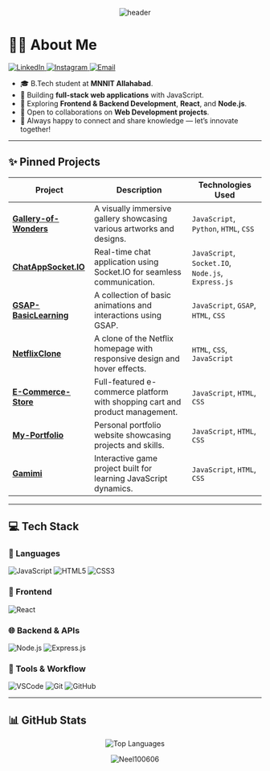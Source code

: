 <p align="center">
  <img src="https://capsule-render.vercel.app/api?type=waving&color=gradient&height=280&section=header&text=NEEL%20MENDAPARA&fontSize=80&fontColor=ffffff&animation=twinkling&fontAlignY=35&desc=Building%20Web%20Solutions%20%7C%20Full-Stack%20Dev&descAlign=50&descAlignY=51" alt="header"/>
</p>

# 🙋‍♂️ About Me

<a href="https://www.linkedin.com/in/neel-mendapara-08244b324/" target="_blank">
  <img src="https://img.shields.io/badge/LinkedIn-0077B5?style=for-the-badge&logo=linkedin&logoColor=white" alt="LinkedIn"/>
</a>
<a href="https://www.instagram.com/neel_100606/" target="_blank">
  <img src="https://img.shields.io/badge/Instagram-E4405F?style=for-the-badge&logo=instagram&logoColor=white" alt="Instagram"/>
</a>
<a href="mailto:neelmendapara@gmail.com" target="_blank">
  <img src="https://img.shields.io/badge/Email-D14836?style=for-the-badge&logo=gmail&logoColor=white" alt="Email"/>
</a>

- 🎓 B.Tech student at **MNNIT Allahabad**.
- 🔭 Building **full-stack web applications** with JavaScript.
- 🌱 Exploring **Frontend & Backend Development**, **React**, and **Node.js**.
- 🤝 Open to collaborations on **Web Development projects**.
- 💬 Always happy to connect and share knowledge — let’s innovate together!

---

## ✨ Pinned Projects

| Project | Description | Technologies Used |
|---------|-------------|-------------------|
| **[Gallery-of-Wonders](https://github.com/Neel100606/Gallery-of-Wonders)** | A visually immersive gallery showcasing various artworks and designs. | `JavaScript`, `Python`, `HTML`, `CSS` |
| **[ChatAppSocket.IO](https://github.com/Neel100606/ChatAppSocket.IO)** | Real-time chat application using Socket.IO for seamless communication. | `JavaScript`, `Socket.IO`, `Node.js`, `Express.js` |
| **[GSAP-BasicLearning](http://github.com/Neel100606/GSAP-BasicLearning)** | A collection of basic animations and interactions using GSAP. | `JavaScript`, `GSAP`, `HTML`, `CSS` |
| **[NetflixClone](https://github.com/Neel100606/NetflixClone)** | A clone of the Netflix homepage with responsive design and hover effects. | `HTML`, `CSS`, `JavaScript` |
| **[E-Commerce-Store](https://github.com/Neel100606/E-Commerce-Store)** | Full-featured e-commerce platform with shopping cart and product management. | `JavaScript`, `HTML`, `CSS` |
| **[My-Portfolio](https://github.com/Neel100606/My-Portfolio)** | Personal portfolio website showcasing projects and skills. | `JavaScript`, `HTML`, `CSS` |
| **[Gamimi](https://github.com/Neel100606/Gamimi)** | Interactive game project built for learning JavaScript dynamics. | `JavaScript`, `HTML`, `CSS` |

---

## 💻 Tech Stack

### 🧠 Languages
![JavaScript](https://img.shields.io/badge/javascript-%23323330.svg?style=for-the-badge&logo=javascript&logoColor=%23F7DF1E)
![HTML5](https://img.shields.io/badge/html5-%23E34F26.svg?style=for-the-badge&logo=html5&logoColor=white)
![CSS3](https://img.shields.io/badge/css3-%231572B6.svg?style=for-the-badge&logo=css3&logoColor=white)

### 🎨 Frontend
![React](https://img.shields.io/badge/react-%2361DAFB.svg?style=for-the-badge&logo=react&logoColor=black)

### 🌐 Backend & APIs
![Node.js](https://img.shields.io/badge/node.js-43853D?style=for-the-badge&logo=node-dot-js&logoColor=white)
![Express.js](https://img.shields.io/badge/express.js-%23404d59.svg?style=for-the-badge&logo=express&logoColor=%2361DAFB)

### 🧰 Tools & Workflow
![VSCode](https://img.shields.io/badge/VSCode-%23007ACC.svg?style=for-the-badge&logo=visual-studio-code&logoColor=white)
![Git](https://img.shields.io/badge/git-%23F05033.svg?style=for-the-badge&logo=git&logoColor=white)
![GitHub](https://img.shields.io/badge/github-%23121011.svg?style=for-the-badge&logo=github&logoColor=white)

---

## 📊 GitHub Stats
<p align="center">
  <img src="https://github-readme-stats.vercel.app/api/top-langs/?username=Neel100606&theme=dark&hide_border=true&include_all_commits=true&count_private=false&layout=compact" alt="Top Languages" />
</p>
<p align="center"> 
  <img src="https://komarev.com/ghpvc/?username=Neel100606&label=Profile%20views&color=0e75b6&style=flat" alt="Neel100606" /> 
</p>
